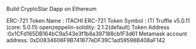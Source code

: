 
Build CryptoStar Dapp on Ethereum


ERC-721 Token Name : ITACHI
ERC-721 Token Symbol : ITI
Truffle v5.0.11 (core: 5.0.11)
openzeppelin-solidity: 2.1.2(default)
Token Address :0x1CFd165DB164bC9a543e3f1b8a397188cb1F3d61
Metamask account address: 0xD0834606F9B741877eDF39C1ad59598B408aF142